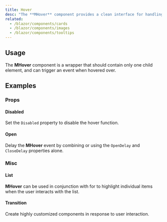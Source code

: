 ```yaml
---
title: Hover
desc: "The **MHover** component provides a clean interface for handling the hover state of any component."
related:
  - /blazor/components/cards
  - /blazor/components/images
  - /blazor/components/tooltips
---
```


## Usage

The **MHover** component is a wrapper that should contain only one child element, and can trigger an event when hovered over.

<hover-usage></hover-usage>

## Examples

### Props

#### Disabled

Set the `Disabled` property to disable the hover function.

<masa-example file="Examples.components.hover.Disabled"></masa-example>

#### Open

Delay the **MHover** event by combining or using the `OpenDelay` and `CloseDelay` properties alone.

<masa-example file="Examples.components.hover.Open"></masa-example>

### Misc

#### List

**MHover** can be used in conjunction with for to highlight individual items when the user interacts with the list.

<masa-example file="Examples.components.hover.List"></masa-example>

#### Transition

Create highly customized components in response to user interaction.

<masa-example file="Examples.components.hover.Transition"></masa-example>